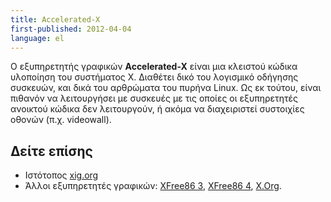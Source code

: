 ```yaml
---
title: Accelerated-X
first-published: 2012-04-04
language: el
---
```


Ο εξυπηρετητής γραφικών **Accelerated-X** είναι μια κλειστού κώδικα 
υλοποίηση του συστήματος X. Διαθέτει δικό του λογισμικό οδήγησης 
συσκευών, και δικά του αρθρώματα του πυρήνα Linux. Ως εκ τούτου, 
είναι πιθανόν να λειτουργήσει με συσκευές με τις οποίες οι 
εξυπηρετητές ανοικτού κώδικα δεν λειτουργούν, ή ακόμα να διαχειριστεί 
συστοιχίες οθονών (π.χ. videowall).

## Δείτε επίσης ##

*   Ιστότοπος [xig.org](http://www.xig.com/)
*   Άλλοι εξυπηρετητές γραφικών: [XFree86 3](/posts/xfree86-3/), [XFree86 4](/posts/xfree86-4/), [X.Org](/posts/x-org/).
